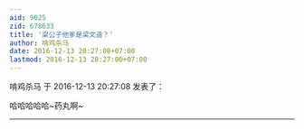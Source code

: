 ```yaml
---
aid: 9025
zid: 678633
title: '梁公子他爹是梁文道？'
author: 啃鸡杀马
date: 2016-12-13 20:27:08+07:00
lastmod: 2016-12-13 20:27:00+07:00
---
```


啃鸡杀马 于 2016-12-13 20:27:08 发表了：

哈哈哈哈哈~药丸啊~

---------

